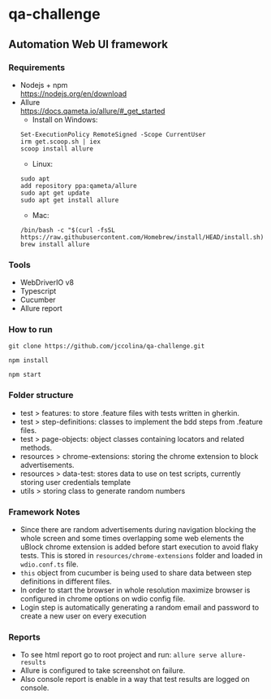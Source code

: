 # qa-challenge
## Automation Web UI framework
### Requirements
* Nodejs + npm  
https://nodejs.org/en/download
* Allure  
https://docs.qameta.io/allure/#_get_started  
    * Install on Windows:  
    ```
    Set-ExecutionPolicy RemoteSigned -Scope CurrentUser
    irm get.scoop.sh | iex
    scoop install allure
    ```
    * Linux:  
    ```
    sudo apt
    add repository ppa:qameta/allure
    sudo apt get update
    sudo apt get install allure
    ```
    * Mac:
    ```
    /bin/bash -c "$(curl -fsSL https://raw.githubusercontent.com/Homebrew/install/HEAD/install.sh)"
    brew install allure
    ```
### Tools
* WebDriverIO v8
* Typescript
* Cucumber
* Allure report

### How to run
```
git clone https://github.com/jccolina/qa-challenge.git
```
```
npm install
```
```
npm start
```

### Folder structure
* test > features: to store .feature files with tests written in gherkin.
* test > step-definitions: classes to implement the bdd steps from .feature files.
* test > page-objects: object classes containing locators and related methods.
* resources > chrome-extensions: storing the chrome extension to block advertisements.
* resources > data-test: stores data to use on test scripts, currently storing user credentials template
* utils > storing class to generate random numbers

### Framework Notes
* Since there are random advertisements during navigation blocking the whole screen and some times overlapping some web elements the uBlock chrome extension is added before start execution to avoid flaky tests. This is stored in ``resources/chrome-extensions`` folder and loaded in ``wdio.conf.ts`` file.
* `this` object from cucumber is being used to share data between step definitions in different files.
* In order to start the browser in whole resolution maximize browser is configured in chrome options on wdio config file.
* Login step is automatically generating a random email and password to create a new user on every execution

### Reports
* To see html report go to root project and run: `allure serve allure-results`
* Allure is configured to take screenshot on failure.
* Also console report is enable in a way that test results are logged on console.